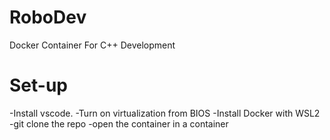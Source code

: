# RoboDev
Docker Container For C++ Development

# Set-up
-Install vscode.
-Turn on virtualization from BIOS
-Install Docker with WSL2
-git clone the repo
-open the container in a container